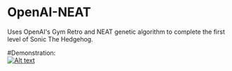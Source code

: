 # OpenAI-NEAT
Uses OpenAI's Gym Retro and NEAT genetic algorithm to complete the first level of Sonic The Hedgehog.

#Demonstration: <br />
[![Alt text](https://img.youtube.com/vi/66G95nD2Ehk/0.jpg)](https://www.youtube.com/watch?v=66G95nD2Ehk?t=2)

